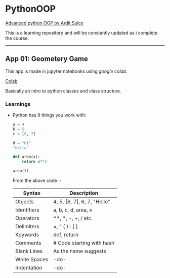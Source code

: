 # PythonOOP

[Advanced python OOP by Ardit Sulce](https://www.udemy.com/course/the-python-pro-course/)

This is a learning repository and will be constantly updated as i complete the course.

---

## App 01: Geometery Game

This app is made in jupyter notebooks using *google colab*.

[Colab](https://colab.research.google.com/drive/12vZFLA2pCE3zWKKs0mtR6ybIsWQDqA30?usp=sharing)

Basically an intro to python classes and class structure.

### Learnings

- Python has 9 things you work with:

    ```python
    a = 4
    b = 5
    c = [6, 7]

    d = "Hi"
    "Hello"

    def area(x):
        return x**2

    area(3)
    ```

    From the above code :-

    | Syntax | Description |
    | ------ | ----------- |
    | Objects | 4, 5, [6, 7], 6, 7, "Hello" |
    | Identifiers | a, b, c, d, area, x |
    | Operators | **, *, -, +, / etc. |
    | Delimiters | =, " ( ) : [ ] |
    | Keywords | def, return |
    | Comments | # Code starting with hash |
    | Blank Lines | As the name suggests |
    | White Spaces | -do- |
    | Indentation | -do- |